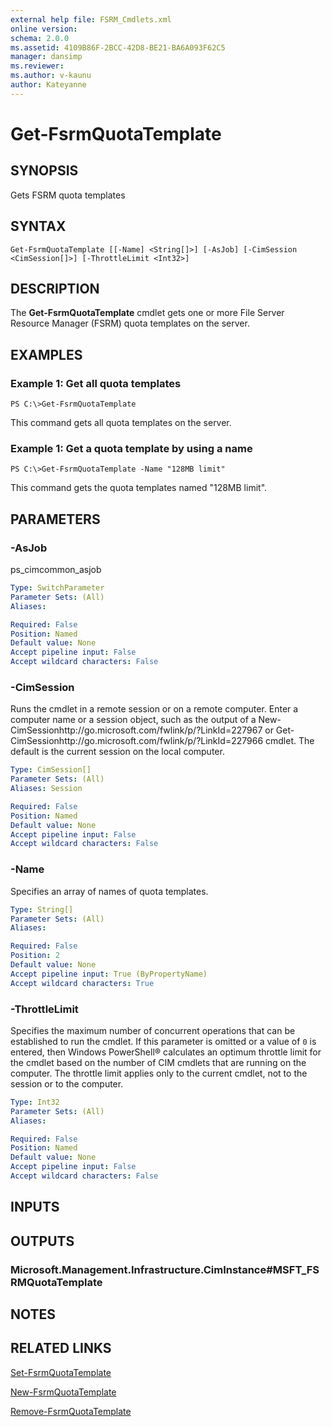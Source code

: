 ```yaml
---
external help file: FSRM_Cmdlets.xml
online version: 
schema: 2.0.0
ms.assetid: 4109B86F-2BCC-42D8-BE21-BA6A093F62C5
manager: dansimp
ms.reviewer:
ms.author: v-kaunu
author: Kateyanne
---
```


# Get-FsrmQuotaTemplate

## SYNOPSIS
Gets FSRM quota templates

## SYNTAX

```
Get-FsrmQuotaTemplate [[-Name] <String[]>] [-AsJob] [-CimSession <CimSession[]>] [-ThrottleLimit <Int32>]
```

## DESCRIPTION
The **Get-FsrmQuotaTemplate** cmdlet gets one or more File Server Resource Manager (FSRM) quota templates on the server.

## EXAMPLES

### Example 1: Get all quota templates
```
PS C:\>Get-FsrmQuotaTemplate
```

This command gets all quota templates on the server.

### Example 1: Get a quota template by using a name
```
PS C:\>Get-FsrmQuotaTemplate -Name "128MB limit"
```

This command gets the quota templates named "128MB limit".

## PARAMETERS

### -AsJob
ps_cimcommon_asjob

```yaml
Type: SwitchParameter
Parameter Sets: (All)
Aliases: 

Required: False
Position: Named
Default value: None
Accept pipeline input: False
Accept wildcard characters: False
```

### -CimSession
Runs the cmdlet in a remote session or on a remote computer.
Enter a computer name or a session object, such as the output of a New-CimSessionhttp://go.microsoft.com/fwlink/p/?LinkId=227967 or Get-CimSessionhttp://go.microsoft.com/fwlink/p/?LinkId=227966 cmdlet.
The default is the current session on the local computer.

```yaml
Type: CimSession[]
Parameter Sets: (All)
Aliases: Session

Required: False
Position: Named
Default value: None
Accept pipeline input: False
Accept wildcard characters: False
```

### -Name
Specifies an array of names of quota templates.

```yaml
Type: String[]
Parameter Sets: (All)
Aliases: 

Required: False
Position: 2
Default value: None
Accept pipeline input: True (ByPropertyName)
Accept wildcard characters: True
```

### -ThrottleLimit
Specifies the maximum number of concurrent operations that can be established to run the cmdlet.
If this parameter is omitted or a value of `0` is entered, then Windows PowerShell® calculates an optimum throttle limit for the cmdlet based on the number of CIM cmdlets that are running on the computer.
The throttle limit applies only to the current cmdlet, not to the session or to the computer.

```yaml
Type: Int32
Parameter Sets: (All)
Aliases: 

Required: False
Position: Named
Default value: None
Accept pipeline input: False
Accept wildcard characters: False
```

## INPUTS

## OUTPUTS

### Microsoft.Management.Infrastructure.CimInstance#MSFT_FSRMQuotaTemplate

## NOTES

## RELATED LINKS

[Set-FsrmQuotaTemplate](./Set-FsrmQuotaTemplate.md)

[New-FsrmQuotaTemplate](./New-FsrmQuotaTemplate.md)

[Remove-FsrmQuotaTemplate](./Remove-FsrmQuotaTemplate.md)

